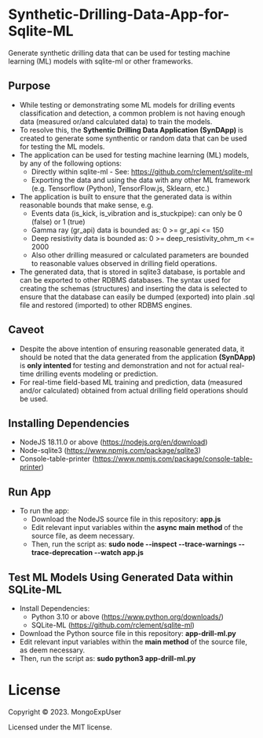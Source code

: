 # Synthetic-Drilling-Data-App-for-Sqlite-ML
Generate synthetic drilling data that can be used for testing machine learning (ML) models with sqlite-ml or other frameworks.

## Purpose    
* While testing or demonstrating some ML models for drilling events classification and detection, a common problem is not having enough data (measured or/and calculated data) to train the models.
* To resolve this, the <strong> Sythentic Drilling Data Application (SynDApp) </strong> is created to generate some synthentic or random data that can be used for testing the ML models.
* The application can be used for testing machine learning (ML) models, by any of the following options: <br>
  - Directly within sqlite-ml - See: https://github.com/rclement/sqlite-ml <br>
  - Exporting the data and using the data with any other ML framework (e.g. Tensorflow (Python), TensorFlow.js, Sklearn, etc.)
* The application is built to ensure that the generated data is within reasonable bounds that make sense, e.g. <br>
  - Events data (is_kick, is_vibration and is_stuckpipe): can only be 0 (false) or 1 (true) <br>
  - Gamma ray (gr_api) data is bounded as:  0 >= gr_api <= 150 <br>
  - Deep resistivity data is bounded as: 0 >= deep_resistivity_ohm_m <= 2000 <br>
  - Also other drilling measured or calculated parameters are bounded to reasonable values observed in drilling field operations.
* The generated data, that is stored in sqlite3 database, is portable and can be exported to other RDBMS databases. The syntax used for creating the schemas (structures) and inserting the data is selected to ensure that the database can easily be dumped (exported) into plain .sql file and restored (imported) to other RDBMS engines.

## Caveot  
* Despite the above intention of ensuring reasonable generated data, it should be noted that the data generated from the application <strong>(SynDApp)</strong> is <strong> only intented </strong> for testing and demonstration and not for actual real-time drilling events modeling or prediction.
* For real-time field-based ML training and prediction, data (measured and/or calculated) obtained from actual drilling field operations should be used.
    
## Installing Dependencies 
* NodeJS 18.11.0 or above (https://nodejs.org/en/download)
* Node-sqlite3 (https://www.npmjs.com/package/sqlite3)
* Console-table-printer (https://www.npmjs.com/package/console-table-printer)

##  Run App
* To run the app: <br>
  - Download the NodeJS source file in this repository: <strong> app.js </strong> <br>
  - Edit relevant input variables within the <strong> async main method </strong> of the source file, as deem necessary. <br>
  - Then, run the script as: <strong> sudo node --inspect --trace-warnings --trace-deprecation --watch app.js </strong>

## Test ML Models Using Generated Data within SQLite-ML
* Install Dependencies: <br>
  - Python 3.10 or above (https://www.python.org/downloads/) <br>
  - SQLite-ML (https://github.com/rclement/sqlite-ml) <br>
* Download the Python source file in this repository: <strong> app-drill-ml.py </strong> <br>
* Edit relevant input variables within the <strong> main method </strong> of the source file, as deem necessary. <br>
* Then, run the script as: <strong> sudo python3  app-drill-ml.py </strong>



# License

Copyright © 2023. MongoExpUser

Licensed under the MIT license.
